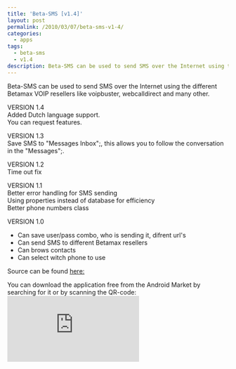 ```yaml
---
title: 'Beta-SMS [v1.4]'
layout: post
permalink: /2010/03/07/beta-sms-v1-4/
categories:
  - apps
tags:
  - beta-sms
  - v1.4
description: Beta-SMS can be used to send SMS over the Internet using the different Betamax VOIP resellers like voipbuster, webcalldirect and many other.
---
```

Beta-SMS can be used to send SMS over the Internet using the different Betamax VOIP resellers like voipbuster, webcalldirect and many other.

VERSION 1.4  
Added Dutch language support.  
You can request features.

VERSION 1.3  
Save SMS to "Messages Inbox";, this allows you to follow the conversation in the "Messages";.

VERSION 1.2  
Time out fix

VERSION 1.1  
Better error handling for SMS sending  
Using properties instead of database for efficiency  
Better phone numbers class

VERSION 1.0  
- Can save user/pass combo, who is sending it, difrent url's  
- Can send SMS to different Betamax resellers  
- Can brows contacts  
- Can select witch phone to use

Source can be found [here:][1]

You can download the application free from the Android Market by searching for it or by scanning the QR-code:  
![qrcode][2]

 [1]: http://code.google.com/p/coralic/source/browse/#svn/trunk/Beta-SMS
 [2]: http://qrcode.kaywa.com/img.php?s=6&d=market%3A%2F%2Fsearch%3Fq%3Dpname%3Anl.coralic.beta.sms